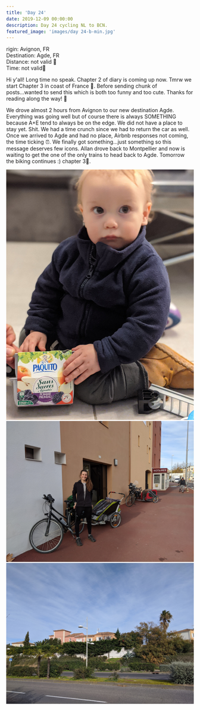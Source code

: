 ```yaml
---
title: 'Day 24'
date: 2019-12-09 00:00:00
description: Day 24 cycling NL to BCN.
featured_image: 'images/day 24-b-min.jpg'
---
```


rigin: Avignon, FR <br>
Destination: Agde, FR <br>
Distance: not valid 🚐 <br>
Time: not valid🚐 <br>

Hi y'all! Long time no speak. Chapter 2 of diary is coming up now. Tmrw we start Chapter 3 in coast of France 🌴. Before sending chunk of posts...wanted to send this which is both too funny and too cute. Thanks for reading along the way! 💓

We drove almost 2 hours from Avignon to our new destination Agde. Everything was going well but of course there is always SOMETHING because A+E tend to always be on the edge. We did not have a place to stay yet. Shit. We had a time crunch since we had to return the car as well. Once we arrived to Agde and had no place, Airbnb responses not coming, the time ticking ⏰. We finally got something...just something so this message deserves few icons. Allan drove back to Montpellier and now is waiting to get the one of the only trains to head back to Agde. Tomorrow the biking continues :) chapter 3💌.

<div class="gallery" data-columns="2">
	<img src="/images/day 24-a-min.jpg">
	<img src="/images/day 24-b-min.jpg">
	<img src="/images/day 24-c-min.jpg">
</div>
